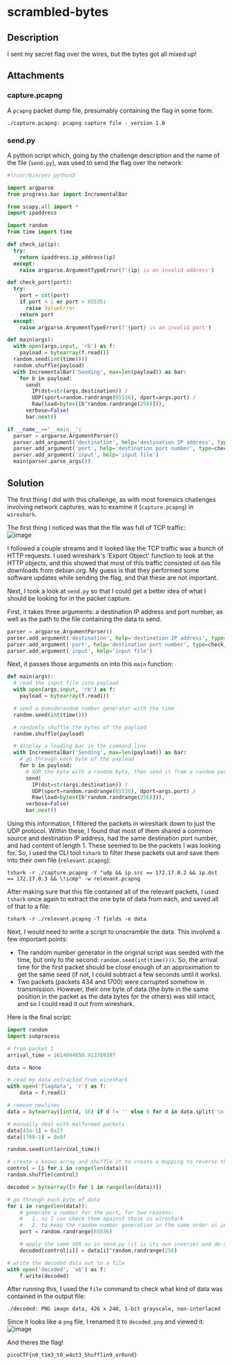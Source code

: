 # scrambled-bytes

## Description
I sent my secret flag over the wires, but the bytes got all mixed up!

## Attachments
### capture.pcapng
A `pcapng` packet dump file, presumably containing the flag in some form.
```
./capture.pcapng: pcapng capture file - version 1.0
```

### send.py
A python script which, going by the challenge description and the name of the file (`send.py`), was used to send the flag over the network:
```py
#!/usr/bin/env python3

import argparse
from progress.bar import IncrementalBar

from scapy.all import *
import ipaddress

import random
from time import time

def check_ip(ip):
  try:
    return ipaddress.ip_address(ip)
  except:
    raise argparse.ArgumentTypeError(f'{ip} is an invalid address')

def check_port(port):
  try:
    port = int(port)
    if port < 1 or port > 65535:
      raise ValueError
    return port
  except:
    raise argparse.ArgumentTypeError(f'{port} is an invalid port')

def main(args):
  with open(args.input, 'rb') as f:
    payload = bytearray(f.read())
  random.seed(int(time()))
  random.shuffle(payload)
  with IncrementalBar('Sending', max=len(payload)) as bar:
    for b in payload:
      send(
        IP(dst=str(args.destination)) /
        UDP(sport=random.randrange(65536), dport=args.port) /
        Raw(load=bytes([b^random.randrange(256)])),
      verbose=False)
      bar.next()

if __name__=='__main__':
  parser = argparse.ArgumentParser()
  parser.add_argument('destination', help='destination IP address', type=check_ip)
  parser.add_argument('port', help='destination port number', type=check_port)
  parser.add_argument('input', help='input file')
  main(parser.parse_args())

```

## Solution
The first thing I did with this challenge, as with most forensics challenges involving network captures, was to examine it (`capture.pcapng`) in `wireshark`.


The first thing I noticed was that the file was full of TCP traffic: \
![image](https://github.com/user-attachments/assets/b2af5327-bc51-4c3f-a5c2-df4eb03d149e)


I followed a couple streams and it looked like the TCP traffic was a bunch of HTTP requests. I used wireshark's 'Export Object' function to look at the HTTP objects, and this showed that most of this traffic consisted of `deb` file downloads from debian.org. My guess is that they performed some software updates while sending the flag, and that these are not important.

Next, I took a look at `send.py` so that I could get a better idea of what I should be looking for in the packet capture.

First, it takes three arguments: a destination IP address and port number, as well as the path to the file containing the data to send.
```py
parser = argparse.ArgumentParser()
parser.add_argument('destination', help='destination IP address', type=check_ip)
parser.add_argument('port', help='destination port number', type=check_port)
parser.add_argument('input', help='input file')
```

Next, it passes those arguments on into this `main` function:
```py
def main(args):
  # read the input file into payload
  with open(args.input, 'rb') as f:
    payload = bytearray(f.read())

  # seed a pseudorandom number generator with the time
  random.seed(int(time()))

  # randomly shuffle the bytes of the payload
  random.shuffle(payload)

  # display a loading bar in the command line
  with IncrementalBar('Sending', max=len(payload)) as bar:
    # go through each byte of the payload
    for b in payload:
      # XOR the byte with a random byte, then send it from a random port number to the given destination via UDP
      send(
        IP(dst=str(args.destination)) /
        UDP(sport=random.randrange(65536), dport=args.port) /
        Raw(load=bytes([b^random.randrange(256)])),
      verbose=False)
      bar.next()
```

Using this information, I filtered the packets in wireshark down to just the UDP protocol. Within these, I found that most of them shared a common source and destination IP address, had the same destination port number, and had content of length 1. These seemed to be the packets I was looking for. So, I used the CLI tool `tshark` to filter these packets out and save them into their own file (`relevant.pcapng`):
```
tshark -r ./capture.pcapng -Y "udp && ip.src == 172.17.0.2 && ip.dst == 172.17.0.3 && \!icmp" -w relevant.pcapng
```

After making sure that this file contained all of the relevant packets, I used `tshark` once again to extract the one byte of data from each, and saved all of that to a file:
```
tshark -r ./relevant.pcapng -T fields -e data
```

Next, I would need to write a script to unscramble the data. This involved a few important points:
- The random number generator in the original script was seeded with the time, but only to the second: `random.seed(int(time()))`. So, the arrival time for the first packet should be close enough of an approximation to get the same seed (if not, I could subtract a few seconds until it works).
- Two packets (packets 434 and 1700) were corrupted somehow in transmission. However, their one byte of data (the byte in the same position in the packet as the data bytes for the others) was still intact, and so I could read it out from wireshark.

Here is the final script:
```py
import random
import subprocess

# from packet 1
arrival_time = 1614044650.913789387

data = None

# read my data extracted from wireshark
with open('flagdata', 'r') as f:
    data = f.read()

# remove newlines
data = bytearray([int(d, 16) if d != '' else 0 for d in data.split('\n')])

# manually deal with malformed packets
data[434-1] = 0x23
data[1700-1] = 0x0f

random.seed(int(arrival_time))

# create a known array and shuffle it to create a mapping to reverse the shuffle
control = [i for i in range(len(data))]
random.shuffle(control)

decoded = bytearray([0 for i in range(len(data))])

# go through each byte of data
for i in range(len(data)):
    # generate a number for the port, for two reasons:
    #   1. so I can check them against those in wireshark
    #   2. to keep the random number generation in the same order as in send.py
    port = random.randrange(65536)

    # apply the same XOR as in send.py (it is its own inverse) and de-shuffle
    decoded[control[i]] = data[i]^random.randrange(256)

# write the decoded data out to a file
with open('decoded', 'wb') as f:
    f.write(decoded)
```

After running this, I used the `file` command to check what kind of data was contained in the output file:
```
./decoded: PNG image data, 426 x 240, 1-bit grayscale, non-interlaced
```

Since it looks like a `png` file, I renamed it to `decoded.png` and viewed it:
![image](https://github.com/user-attachments/assets/74fecef3-a04c-410b-931e-a3d62331ff9b)


And theres the flag!
```
picoCTF{n0_t1m3_t0_w4st3_5hufflin9_ar0und}
```
